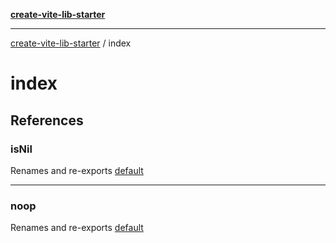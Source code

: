 [**create-vite-lib-starter**](entry.md)

***

[create-vite-lib-starter](entry.md) / index

# index

## References

### isNil

Renames and re-exports [default](isNil.md#default)

***

### noop

Renames and re-exports [default](noop.md#default)
